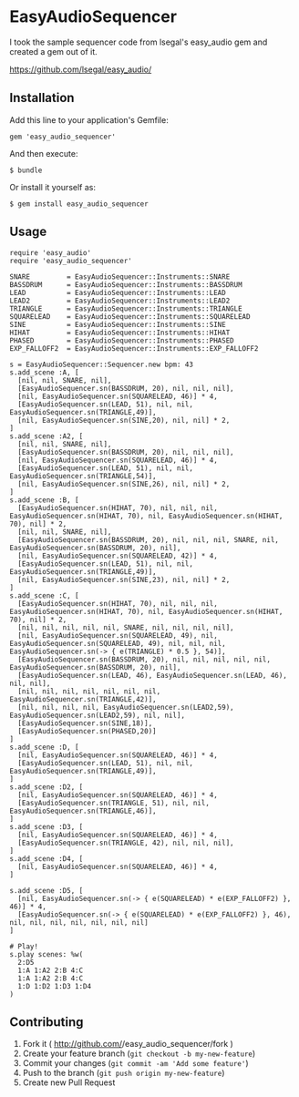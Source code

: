 # EasyAudioSequencer

I took the sample sequencer code from lsegal's easy_audio gem and created a gem out of it.

https://github.com/lsegal/easy_audio/

## Installation

Add this line to your application's Gemfile:

    gem 'easy_audio_sequencer'

And then execute:

    $ bundle

Or install it yourself as:

    $ gem install easy_audio_sequencer

## Usage

    require 'easy_audio'
    require 'easy_audio_sequencer'

    SNARE         = EasyAudioSequencer::Instruments::SNARE
    BASSDRUM      = EasyAudioSequencer::Instruments::BASSDRUM
    LEAD          = EasyAudioSequencer::Instruments::LEAD
    LEAD2         = EasyAudioSequencer::Instruments::LEAD2
    TRIANGLE      = EasyAudioSequencer::Instruments::TRIANGLE
    SQUARELEAD    = EasyAudioSequencer::Instruments::SQUARELEAD
    SINE          = EasyAudioSequencer::Instruments::SINE
    HIHAT         = EasyAudioSequencer::Instruments::HIHAT
    PHASED        = EasyAudioSequencer::Instruments::PHASED
    EXP_FALLOFF2  = EasyAudioSequencer::Instruments::EXP_FALLOFF2

    s = EasyAudioSequencer::Sequencer.new bpm: 43
    s.add_scene :A, [
      [nil, nil, SNARE, nil],
      [EasyAudioSequencer.sn(BASSDRUM, 20), nil, nil, nil],
      [nil, EasyAudioSequencer.sn(SQUARELEAD, 46)] * 4,
      [EasyAudioSequencer.sn(LEAD, 51), nil, nil, EasyAudioSequencer.sn(TRIANGLE,49)],
      [nil, EasyAudioSequencer.sn(SINE,20), nil, nil] * 2,
    ]
    s.add_scene :A2, [
      [nil, nil, SNARE, nil],
      [EasyAudioSequencer.sn(BASSDRUM, 20), nil, nil, nil],
      [nil, EasyAudioSequencer.sn(SQUARELEAD, 46)] * 4,
      [EasyAudioSequencer.sn(LEAD, 51), nil, nil, EasyAudioSequencer.sn(TRIANGLE,54)],
      [nil, EasyAudioSequencer.sn(SINE,26), nil, nil] * 2,
    ]
    s.add_scene :B, [
      [EasyAudioSequencer.sn(HIHAT, 70), nil, nil, nil, EasyAudioSequencer.sn(HIHAT, 70), nil, EasyAudioSequencer.sn(HIHAT, 70), nil] * 2,
      [nil, nil, SNARE, nil],
      [EasyAudioSequencer.sn(BASSDRUM, 20), nil, nil, nil, SNARE, nil, EasyAudioSequencer.sn(BASSDRUM, 20), nil],
      [nil, EasyAudioSequencer.sn(SQUARELEAD, 42)] * 4,
      [EasyAudioSequencer.sn(LEAD, 51), nil, nil, EasyAudioSequencer.sn(TRIANGLE,49)],
      [nil, EasyAudioSequencer.sn(SINE,23), nil, nil] * 2,
    ]
    s.add_scene :C, [
      [EasyAudioSequencer.sn(HIHAT, 70), nil, nil, nil, EasyAudioSequencer.sn(HIHAT, 70), nil, EasyAudioSequencer.sn(HIHAT, 70), nil] * 2,
      [nil, nil, nil, nil, nil, SNARE, nil, nil, nil, nil],
      [nil, EasyAudioSequencer.sn(SQUARELEAD, 49), nil, EasyAudioSequencer.sn(SQUARELEAD, 49), nil, nil, nil, EasyAudioSequencer.sn(-> { e(TRIANGLE) * 0.5 }, 54)],
      [EasyAudioSequencer.sn(BASSDRUM, 20), nil, nil, nil, nil, nil, EasyAudioSequencer.sn(BASSDRUM, 20), nil],
      [EasyAudioSequencer.sn(LEAD, 46), EasyAudioSequencer.sn(LEAD, 46), nil, nil],
      [nil, nil, nil, nil, nil, nil, nil, EasyAudioSequencer.sn(TRIANGLE,42)],
      [nil, nil, nil, nil, EasyAudioSequencer.sn(LEAD2,59), EasyAudioSequencer.sn(LEAD2,59), nil, nil],
      [EasyAudioSequencer.sn(SINE,18)],
      [EasyAudioSequencer.sn(PHASED,20)]
    ]
    s.add_scene :D, [
      [nil, EasyAudioSequencer.sn(SQUARELEAD, 46)] * 4,
      [EasyAudioSequencer.sn(LEAD, 51), nil, nil, EasyAudioSequencer.sn(TRIANGLE,49)],
    ]
    s.add_scene :D2, [
      [nil, EasyAudioSequencer.sn(SQUARELEAD, 46)] * 4,
      [EasyAudioSequencer.sn(TRIANGLE, 51), nil, nil, EasyAudioSequencer.sn(TRIANGLE,46)],
    ]
    s.add_scene :D3, [
      [nil, EasyAudioSequencer.sn(SQUARELEAD, 46)] * 4,
      [EasyAudioSequencer.sn(TRIANGLE, 42), nil, nil, nil],
    ]
    s.add_scene :D4, [
      [nil, EasyAudioSequencer.sn(SQUARELEAD, 46)] * 4,
    ]

    s.add_scene :D5, [
      [nil, EasyAudioSequencer.sn(-> { e(SQUARELEAD) * e(EXP_FALLOFF2) }, 46)] * 4,
      [EasyAudioSequencer.sn(-> { e(SQUARELEAD) * e(EXP_FALLOFF2) }, 46), nil, nil, nil, nil, nil, nil, nil]
    ]

    # Play!
    s.play scenes: %w(
      2:D5
      1:A 1:A2 2:B 4:C
      1:A 1:A2 2:B 4:C
      1:D 1:D2 1:D3 1:D4
    )

## Contributing

1. Fork it ( http://github.com/<my-github-username>/easy_audio_sequencer/fork )
2. Create your feature branch (`git checkout -b my-new-feature`)
3. Commit your changes (`git commit -am 'Add some feature'`)
4. Push to the branch (`git push origin my-new-feature`)
5. Create new Pull Request
